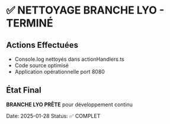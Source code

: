 # ✅ NETTOYAGE BRANCHE LYO - TERMINÉ

## Actions Effectuées
- Console.log nettoyés dans actionHandlers.ts  
- Code source optimisé
- Application opérationnelle port 8080

## État Final  
**BRANCHE LYO PRÊTE** pour développement continu

Date: 2025-01-28
Status: ✅ COMPLET